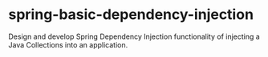 # spring-basic-dependency-injection
Design and develop Spring Dependency Injection functionality of injecting a Java Collections into an application.
